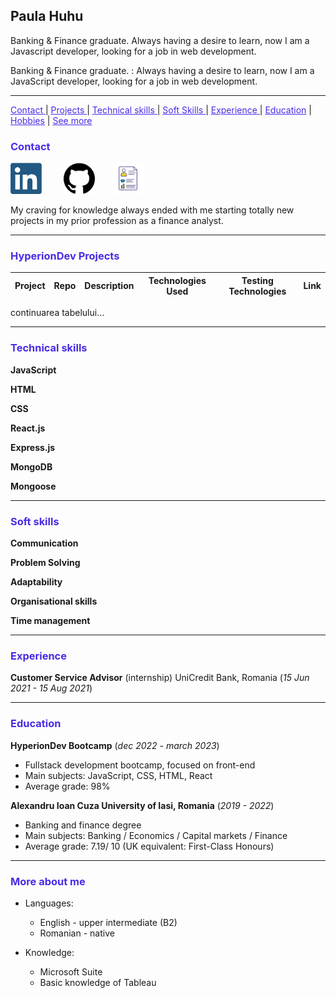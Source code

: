 ## Paula Huhu

Banking & Finance graduate. Always having a desire to learn, now I am a Javascript developer, looking for a job in web development.

Banking & Finance graduate.
: Always having a desire to learn, now I am a JavaScript developer, looking for a job in web development.

---

<a href="#contact" style="color: #472CE6">Contact </a> | <a href="#projects" style="color: #472CE6">Projects </a> | <a href="#technical-skills" style="color: #472CE6">Technical skills </a> | <a href="#soft-skills" style="color: #472CE6">Soft Skills </a> | <a href="#experience" style="color: #472CE6">Experience </a> | <a href="#education" style="color: #472CE6">Education</a> | <a href="#hobbies" style="color: #472CE6">Hobbies</a> | <a href="#more" style="color: #472CE6">See more</a>

### <p id="contact" style="color: #472CE6">Contact</p>

<a href="https://www.linkedin.com/in/paula-huhu/"><img src="logos/linkedin.png" width="50"></a> &nbsp; &nbsp; &nbsp; &nbsp; <a href="https://github.com/MaryDomashneva"><img src="logos/github.png" width="50"></a>&nbsp; &nbsp; &nbsp; &nbsp;<a href="https://github.com/MaryDomashneva"><img src="logos/mywebsite.png" width="50"></a> 

My craving for knowledge always ended with me starting totally new projects in my prior profession as a finance analyst.

***


### <p id="projects" style="color: #472CE6">HyperionDev Projects</p>

Project | Repo | Description | Technologies Used| Testing Technologies | Link
--- | --- | --- | --- | --- | ---
continuarea tabelului...


---

### <p id="technical-skills" style="color: #472CE6">Technical skills</p>
**JavaScript**

**HTML**

**CSS**

**React.js**

**Express.js**

**MongoDB**

**Mongoose**

---

### <p id="soft-skills" style="color: #472CE6">Soft skills</p>

**Communication**

**Problem Solving**

**Adaptability**

**Organisational skills**

**Time management**

---

### <p id="experience" style="color: #472CE6">Experience</p>

**Customer Service Advisor** (internship)
UniCredit Bank, Romania  (*15 Jun 2021 - 15 Aug 2021*)          

---

### <p id="education" style="color: #472CE6">Education</p>

**HyperionDev Bootcamp**
(*dec 2022 - march 2023*)

- Fullstack development bootcamp, focused on front-end
- Main subjects: JavaScript, CSS, HTML, React
- Average grade: 98%

**Alexandru Ioan Cuza University of Iasi, Romania**
(*2019 - 2022*)

- Banking and finance degree
- Main subjects: Banking / Economics / Capital markets / Finance
- Average grade: 7.19/ 10 (UK equivalent: First-Class Honours)

---

### <p id="more" style="color: #472CE6">More about me</p>

 * Languages:
    * English - upper intermediate (B2)
    * Romanian - native

* Knowledge:
    * Microsoft Suite
    * Basic knowledge of Tableau
     